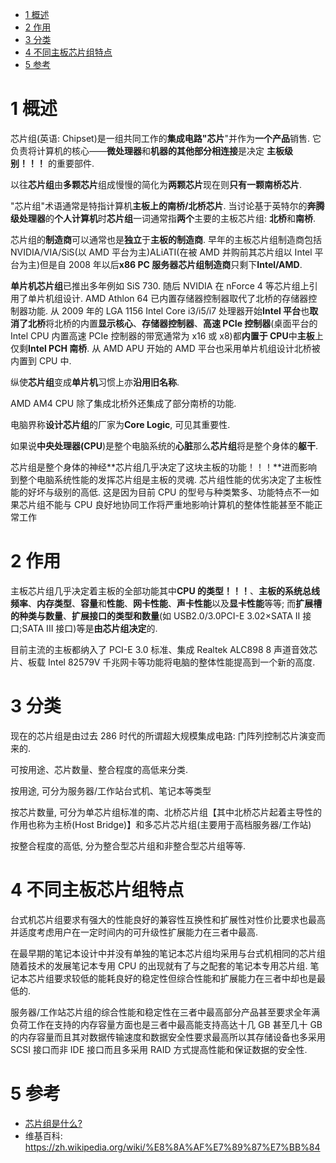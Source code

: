 
<!-- @import "[TOC]" {cmd="toc" depthFrom=1 depthTo=6 orderedList=false} -->

<!-- code_chunk_output -->

- [1 概述](#1-概述)
- [2 作用](#2-作用)
- [3 分类](#3-分类)
- [4 不同主板芯片组特点](#4-不同主板芯片组特点)
- [5 参考](#5-参考)

<!-- /code_chunk_output -->

# 1 概述

芯片组(英语: Chipset)是一组共同工作的**集成电路"芯片**"并作为**一个产品**销售. 它负责将计算机的核心——**微处理器**和**机器的其他部分相连接**是决定 **主板级别！！！** 的重要部件.

以往**芯片组**由**多颗芯片**组成慢慢的简化为**两颗芯片**现在则**只有一颗南桥芯片**.

"芯片组"术语通常是特指计算机**主板上的南桥/北桥芯片**. 当讨论基于英特尔的**奔腾级处理器**的**个人计算机**时**芯片组**一词通常指**两个**主要的主板芯片组: **北桥**和**南桥**.

芯片组的**制造商**可以通常也是**独立**于**主板的制造商**. 早年的主板芯片组制造商包括 NVIDIA/VIA/SiS(以 AMD 平台为主)ALiATI(在被 AMD 并购前其芯片组以 Intel 平台为主)但是自 2008 年以后**x86 PC 服务器芯片组制造商**只剩下**Intel/AMD**.

**单片机芯片组**已推出多年例如 SiS 730. 随后 NVIDIA 在 nForce 4 等芯片组上引用了单片机组设计. AMD Athlon 64 已内置存储器控制器取代了北桥的存储器控制器功能. 从 2009 年的 LGA 1156 Intel Core i3/i5/i7 处理器开始**Intel 平台**也**取消了北桥**将北桥的内置**显示核心**、**存储器控制器**、**高速 PCIe 控制器**(桌面平台的 Intel CPU 内置高速 PCIe 控制器的带宽通常为 x16 或 x8)都**内置于 CPU**中**主板**上仅剩**Intel PCH 南桥**. 从 AMD APU 开始的 AMD 平台也采用单片机组设计北桥被内置到 CPU 中.

纵使**芯片组**变成**单片机**习惯上亦**沿用旧名称**.

AMD AM4 CPU 除了集成北桥外还集成了部分南桥的功能.

电脑界称**设计芯片组**的厂家为**Core Logic**, 可见其重要性.

如果说**中央处理器(CPU**)是整个电脑系统的**心脏**那么**芯片组**将是整个身体的**躯干**.

芯片组是整个身体的神经**芯片组几乎决定了这块主板的功能！！！**进而影响到整个电脑系统性能的发挥芯片组是主板的灵魂. 芯片组性能的优劣决定了主板性能的好坏与级别的高低. 这是因为目前 CPU 的型号与种类繁多、功能特点不一如果芯片组不能与 CPU 良好地协同工作将严重地影响计算机的整体性能甚至不能正常工作

# 2 作用

主板芯片组几乎决定着主板的全部功能其中**CPU 的类型！！！**、**主板的系统总线频率**、**内存类型**、**容量**和**性能**、**网卡性能**、**声卡性能**以及**显卡性能**等等; 而**扩展槽的种类与数量**、**扩展接口的类型和数量**(如 USB2.0/3.0PCI-E 3.02×SATA II 接口;SATA III 接口)等是**由芯片组决定**的.

目前主流的主板都纳入了 PCI-E 3.0 标准、集成 Realtek ALC898 8 声道音效芯片、板载 Intel 82579V 千兆网卡等功能将电脑的整体性能提高到一个新的高度.

# 3 分类

现在的芯片组是由过去 286 时代的所谓超大规模集成电路: 门阵列控制芯片演变而来的.

可按用途、芯片数量、整合程度的高低来分类.

按用途, 可分为服务器/工作站台式机、笔记本等类型

按芯片数量, 可分为单芯片组标准的南、北桥芯片组【其中北桥芯片起着主导性的作用也称为主桥(Host Bridge)】和多芯片芯片组(主要用于高档服务器/工作站)

按整合程度的高低, 分为整合型芯片组和非整合型芯片组等等.

# 4 不同主板芯片组特点

台式机芯片组要求有强大的性能良好的兼容性互换性和扩展性对性价比要求也最高并适度考虑用户在一定时间内的可升级性扩展能力在三者中最高.

在最早期的笔记本设计中并没有单独的笔记本芯片组均采用与台式机相同的芯片组随着技术的发展笔记本专用 CPU 的出现就有了与之配套的笔记本专用芯片组. 笔记本芯片组要求较低的能耗良好的稳定性但综合性能和扩展能力在三者中却也是最低的.

服务器/工作站芯片组的综合性能和稳定性在三者中最高部分产品甚至要求全年满负荷工作在支持的内存容量方面也是三者中最高能支持高达十几 GB 甚至几十 GB 的内存容量而且其对数据传输速度和数据安全性要求最高所以其存储设备也多采用 SCSI 接口而非 IDE 接口而且多采用 RAID 方式提高性能和保证数据的安全性.

# 5 参考

- [芯片组是什么?](https://www.bilibili.com/read/cv225339/)
- 维基百科: https://zh.wikipedia.org/wiki/%E8%8A%AF%E7%89%87%E7%BB%84